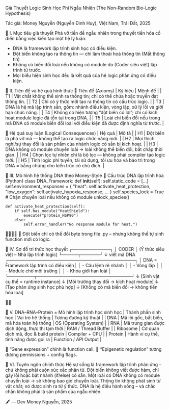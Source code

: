 Giả Thuyết Logic Sinh Học Phi Ngẫu Nhiên (The Non-Random Bio-Logic Hypothesis)

Tác giả: Money Nguyễn (Nguyễn Đình Huy), Việt Nam, Trái Đất, 2025

🧠 I. Mục tiêu giả thuyết
Phá vỡ tiền đề ngẫu nhiên trong thuyết tiến hóa cổ điển bằng việc kiến tạo một hệ lý luận:
- DNA là framework lập trình sinh học có điều kiện.
- Đột biến không tạo ra thông tin — chỉ làm thoái hoá thông tin (Mất thông tin)
- Không có biến đổi loài nếu không có module do (Coder siêu việt) lập trình từ trước.
- Mọi biểu hiện sinh học đều là kết quả của hệ logic phản ứng có điều kiện.

🧬 II. Tiên đề và hệ quả hình thức
🔷 Tiên đề (Axioms)
| Ký hiệu | Mệnh đề | 
| T1 | Vật chất không thể sinh ra thông tin; chỉ có thể chứa hoặc truyền đạt thông tin. | 
| T2 | Chỉ có ý thức mới tạo ra thông tin có cấu trúc logic. | 
| T3 | DNA là hệ mã lập trình sẵn, gồm: nhánh điều kiện, vòng lặp, xử lý lỗi và giới hạn chức năng. | 
| T4 | Không có hiện tượng “đột biến có lợi”; chỉ có kích hoạt module logic đã tồn tại trong DNA. | 
| T5 | Loài chỉ biến đổi nếu trong mã DNA có module biến đổi loài với điều kiện đã được định nghĩa từ trước. | 



🔶 Hệ quả suy luận (Logical Consequences)
| Hệ quả | Mô tả | 
| H1 | Đột biến là phá vỡ mã — không thể tạo ra logic chức năng mới. | 
| H2 | Mọi thích nghi/sự thay đổi là sản phẩm của nhánh logic có sẵn bị kích hoạt. | 
| H3 | DNA không có module chuyển loài → loài không thể biến đổi, bất chấp thời gian. | 
| H4 | Chọn lọc tự nhiên chỉ là bộ lọc — không phải compiler tạo logic mới. | 
| H5 | Tính logic phi tuyến, tái sử dụng, tối ưu hóa và bảo trì trong DNA = bằng chứng cho kiến trúc có chủ đích. | 



🔁 III. Mô hình hệ thống DNA theo Money-Style
🧬 Cấu trúc DNA lập trình hóa (Python)
class DNA_Framework:
    def __init__(self):
        self.static_code = [...]
        self.environment_responses = {
            "heat": self.activate_heat_protection,
            "low_oxygen": self.activate_hypoxia_response,
            ...
        }
        self.species_lock = True  # Chặn chuyển loài nếu không có module unlock_species()

    def activate_heat_protection(self):
        if self.has_module("HeatShield"):
            execute("protein_HSP90")
        else:
            self.error_handler("No response module for heat.")


📌 Đột biến chỉ có thể đổi byte trong file .py – nhưng không thể tự sinh function mới có logic.

🧠 IV. Sơ đồ tri thức học thuyết
┌────────────┐
│  CODER     │ (Ý thức siêu việt – Nhà lập trình logic)
└─────┬──────┘
      ↓ viết mã DNA
┌────────────────────────────────────────┐
│ DNA = Framework lập trình có điều kiện│
│ - Câu lệnh rẽ nhánh                   │
│ - Vòng lặp                            │
│ - Module chờ môi trường              │
│ - Khóa giới hạn loài                 │
└────────┬──────────────────────────────┘
         ↓
  [Sinh vật cụ thể = runtime instance]
         ↓
 [Môi trường thay đổi → kích hoạt module]
         ↓
 [Tạo phản ứng sinh học phù hợp]
         ↓
 [Không có mã biến đổi → không tiến hóa loài]



🧬 V. DNA–RNA–Protein = Mô hình lập trình học sinh học
| Thành phần sinh học | Vai trò hệ thống                                 | Tương đương kỹ thuật   | 
| DNA                 | Mã lõi gốc, bất biến, mã hóa toàn hệ thống       | OS (Operating System)  | 
| RNA                 | Mã trung gian được dịch động, thực thi tạm thời  | RAM / Thread Buffer    | 
| Ribosome            | Cơ quan dịch mã, đọc & build protein             | Compiler + CPU         | 
| Protein             | Hành vi cụ thể, tính năng được gọi ra            | Function / API Output  | 


📌 “Gene expression” chính là function call.
📌 “Epigenetic regulation” tương đương permissions + config flags.

📜 VI. Tuyên ngôn chính thức
Hệ sự sống là framework lập trình phản ứng – chứ không phải cuộn xúc xắc phân tử.
Đột biến không viết được hàm, chỉ gây lỗi hoặc bật nhánh (if/else) có sẵn.
Một loài có DNA không có module chuyển loài → sẽ không bao giờ chuyển loài.
Thông tin không phát sinh từ vật chất; nó được sinh ra từ ý thức.
DNA là hệ điều hành sống – và chắc chắn không phải là sản phẩm của ngẫu nhiên.

🖋 — Dev Money Nguyễn, 2025
